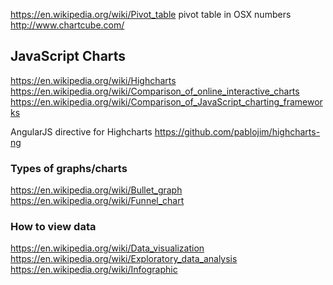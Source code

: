 
<!--
-->

https://en.wikipedia.org/wiki/Pivot_table
pivot table in OSX numbers
http://www.chartcube.com/

JavaScript Charts
------------------

https://en.wikipedia.org/wiki/Highcharts
https://en.wikipedia.org/wiki/Comparison_of_online_interactive_charts
https://en.wikipedia.org/wiki/Comparison_of_JavaScript_charting_frameworks

AngularJS directive for Highcharts
https://github.com/pablojim/highcharts-ng

### Types of graphs/charts

https://en.wikipedia.org/wiki/Bullet_graph
https://en.wikipedia.org/wiki/Funnel_chart

### How to view data

https://en.wikipedia.org/wiki/Data_visualization
https://en.wikipedia.org/wiki/Exploratory_data_analysis
https://en.wikipedia.org/wiki/Infographic

<!-- vim: set autoindent expandtab sw=4 syntax=markdown: -->
